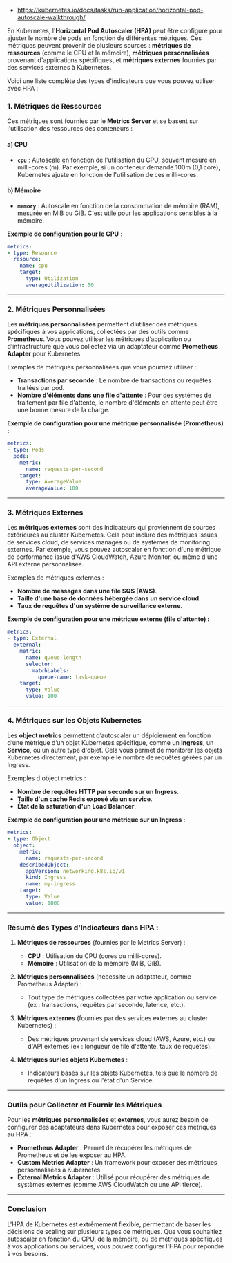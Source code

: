 

- https://kubernetes.io/docs/tasks/run-application/horizontal-pod-autoscale-walkthrough/


En Kubernetes, l'**Horizontal Pod Autoscaler (HPA)** peut être configuré pour ajuster le nombre de pods en fonction de différentes métriques. Ces métriques peuvent provenir de plusieurs sources : **métriques de ressources** (comme le CPU et la mémoire), **métriques personnalisées** provenant d'applications spécifiques, et **métriques externes** fournies par des services externes à Kubernetes.

Voici une liste complète des types d'indicateurs que vous pouvez utiliser avec HPA :

### **1. Métriques de Ressources**
Ces métriques sont fournies par le **Metrics Server** et se basent sur l'utilisation des ressources des conteneurs :

#### a) **CPU**
- **`cpu`** : Autoscale en fonction de l'utilisation du CPU, souvent mesuré en milli-cores (m). Par exemple, si un conteneur demande 100m (0,1 core), Kubernetes ajuste en fonction de l'utilisation de ces milli-cores.

#### b) **Mémoire**
- **`memory`** : Autoscale en fonction de la consommation de mémoire (RAM), mesurée en MiB ou GiB. C'est utile pour les applications sensibles à la mémoire.

**Exemple de configuration pour le CPU** :
```yaml
metrics:
- type: Resource
  resource:
    name: cpu
    target:
      type: Utilization
      averageUtilization: 50
```

---

### **2. Métriques Personnalisées**
Les **métriques personnalisées** permettent d’utiliser des métriques spécifiques à vos applications, collectées par des outils comme **Prometheus**. Vous pouvez utiliser les métriques d’application ou d’infrastructure que vous collectez via un adaptateur comme **Prometheus Adapter** pour Kubernetes.

Exemples de métriques personnalisées que vous pourriez utiliser :
- **Transactions par seconde** : Le nombre de transactions ou requêtes traitées par pod.
- **Nombre d'éléments dans une file d'attente** : Pour des systèmes de traitement par file d'attente, le nombre d'éléments en attente peut être une bonne mesure de la charge.

**Exemple de configuration pour une métrique personnalisée (Prometheus) :**
```yaml
metrics:
- type: Pods
  pods:
    metric:
      name: requests-per-second
    target:
      type: AverageValue
      averageValue: 100
```

---

### **3. Métriques Externes**
Les **métriques externes** sont des indicateurs qui proviennent de sources extérieures au cluster Kubernetes. Cela peut inclure des métriques issues de services cloud, de services managés ou de systèmes de monitoring externes. Par exemple, vous pouvez autoscaler en fonction d'une métrique de performance issue d'AWS CloudWatch, Azure Monitor, ou même d'une API externe personnalisée.

Exemples de métriques externes :
- **Nombre de messages dans une file SQS (AWS)**.
- **Taille d'une base de données hébergée dans un service cloud**.
- **Taux de requêtes d'un système de surveillance externe**.

**Exemple de configuration pour une métrique externe (file d'attente) :**
```yaml
metrics:
- type: External
  external:
    metric:
      name: queue-length
      selector:
        matchLabels:
          queue-name: task-queue
    target:
      type: Value
      value: 100
```

---

### **4. Métriques sur les Objets Kubernetes**
Les **object metrics** permettent d’autoscaler un déploiement en fonction d’une métrique d’un objet Kubernetes spécifique, comme un **Ingress**, un **Service**, ou un autre type d'objet. Cela vous permet de monitorer les objets Kubernetes directement, par exemple le nombre de requêtes gérées par un Ingress.

Exemples d'object metrics :
- **Nombre de requêtes HTTP par seconde sur un Ingress**.
- **Taille d'un cache Redis exposé via un service**.
- **État de la saturation d'un Load Balancer**.

**Exemple de configuration pour une métrique sur un Ingress :**
```yaml
metrics:
- type: Object
  object:
    metric:
      name: requests-per-second
    describedObject:
      apiVersion: networking.k8s.io/v1
      kind: Ingress
      name: my-ingress
    target:
      type: Value
      value: 1000
```

---

### **Résumé des Types d'Indicateurs dans HPA :**

1. **Métriques de ressources** (fournies par le Metrics Server) :
   - **CPU** : Utilisation du CPU (cores ou milli-cores).
   - **Mémoire** : Utilisation de la mémoire (MiB, GiB).

2. **Métriques personnalisées** (nécessite un adaptateur, comme Prometheus Adapter) :
   - Tout type de métriques collectées par votre application ou service (ex : transactions, requêtes par seconde, latence, etc.).

3. **Métriques externes** (fournies par des services externes au cluster Kubernetes) :
   - Des métriques provenant de services cloud (AWS, Azure, etc.) ou d'API externes (ex : longueur de file d'attente, taux de requêtes).

4. **Métriques sur les objets Kubernetes** :
   - Indicateurs basés sur les objets Kubernetes, tels que le nombre de requêtes d'un Ingress ou l'état d'un Service.

---

### Outils pour Collecter et Fournir les Métriques

Pour les **métriques personnalisées** et **externes**, vous aurez besoin de configurer des adaptateurs dans Kubernetes pour exposer ces métriques au HPA :

- **Prometheus Adapter** : Permet de récupérer les métriques de Prometheus et de les exposer au HPA.
- **Custom Metrics Adapter** : Un framework pour exposer des métriques personnalisées à Kubernetes.
- **External Metrics Adapter** : Utilisé pour récupérer des métriques de systèmes externes (comme AWS CloudWatch ou une API tierce).

---

### Conclusion

L'HPA de Kubernetes est extrêmement flexible, permettant de baser les décisions de scaling sur plusieurs types de métriques. Que vous souhaitiez autoscaler en fonction du CPU, de la mémoire, ou de métriques spécifiques à vos applications ou services, vous pouvez configurer l'HPA pour répondre à vos besoins.